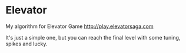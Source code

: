 # Elevator
My algorithm for Elevator Game http://play.elevatorsaga.com

It's just a simple one, but you can reach the final level with some tuning, spikes and lucky. 
